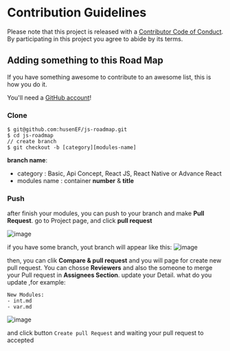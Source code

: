 # Contribution Guidelines
Please note that this project is released with a [Contributor Code of Conduct](code-of-conduct.md). By participating in this project you agree to abide by its terms.


## Adding something to this Road Map

If you have something awesome to contribute to an awesome list, this is how you do it.

You'll need a [GitHub account](https://github.com/join)!

### Clone
```cli
$ git@github.com:husenEF/js-roadmap.git
$ cd js-roadmap
// create branch
$ git checkout -b [category][modules-name]
```

**branch name**: 
 - category : Basic, Api Concept, React JS, React Native or Advance React
 - modules name : container **number** & **title**


### Push
after finish your modules, you can push to your branch and make **Pull Request**. go to Project page, and click **pull request**

![image](https://user-images.githubusercontent.com/546566/164817281-91a1497e-f824-473a-9018-3de8700e5b1a.png)

if you have some branch, yout branch will appear like this:
![image](https://user-images.githubusercontent.com/546566/164817451-5077e34a-38ca-4315-b2d6-3a68655e469b.png)

then, you can clik **Compare & pull request** and you will page for create new pull request. You can chosse **Reviewers** and also the someone to merge your Pull request in **Assignees Section**.
update your Detail. what do you update ,for example:
```
New Modules:
- int.md
- var.md
```
![image](https://user-images.githubusercontent.com/546566/164817559-dae1466e-d415-45da-a77f-856d5ea92f95.png)

and click button `Create pull Request` and waiting your pull request to accepted